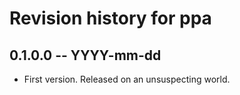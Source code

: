 # Revision history for ppa

## 0.1.0.0 -- YYYY-mm-dd

* First version. Released on an unsuspecting world.
